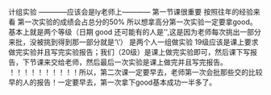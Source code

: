 计组实验
————应该会是ly老师上————
第一节课很重要 按照往年的经验来看 第一次实验的成绩会占总分的50% 所以想拿高分第一次实验一定要拿good。基本上就是两个等级（日期 good 还可能有的人是'\',这是因为老师每次挑出一部分来批，没被挑到得到那一部分就是‘\’）
是两个人一组做实验
19级应该是课上要求做完实验并且写完实验报告；我们（20级）是课上做完实验即可，然后课下写报告，下节课来交给老师，然后最后一次实验是课上做完并且写完报告。
！！！！！！！！！！所以，第二次课一定要早去，老师第一次会批那些交的比较早的人的报告！一定要早去，第一次拿下good基本成功一半多了。
